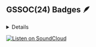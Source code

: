 
<!---
Girlscript summer of code badges showcase 2024
-->
## GSSOC(24) Badges 🪶
<details>
<div style='display:flex; align-items:center; gap: 10px;' align='center'>
<img src="https://raw.githubusercontent.com/GSSoC24/Postman-Challenge/main/docs/assets/Postman%20White.png" width="100px" height="100px" />
  <img src="https://raw.githubusercontent.com/GSSoC24/Postman-Challenge/main/docs/assets/1.png" width="100px" height="100px" />
  <img src="https://raw.githubusercontent.com/GSSoC24/Postman-Challenge/main/docs/assets/2.png" width="100px" height="100px" />
  <img src="https://raw.githubusercontent.com/GSSoC24/Postman-Challenge/main/docs/assets/3.png" width="100px" height="100px" />
  <img src="https://raw.githubusercontent.com/GSSoC24/Postman-Challenge/main/docs/assets/4.png" width="100px" height="100px" />
  <img src="https://raw.githubusercontent.com/GSSoC24/Postman-Challenge/main/docs/assets/5.png" width="100px" height="100px" />
  <img src="https://raw.githubusercontent.com/GSSoC24/Postman-Challenge/main/docs/assets/6.png" width="105px" height="105px" />
  <img src="https://raw.githubusercontent.com/GSSoC24/Postman-Challenge/main/docs/assets/7.png" width="100px" height="100px" />
 <img src="https://raw.githubusercontent.com/GSSoC24/Postman-Challenge/main/docs/assets/8.png" width="100px" height="100px" />
</div>
</details>



[![Listen on SoundCloud](https://img.shields.io/badge/SoundCloud-Listen-orange?logo=soundcloud)](https://on.soundcloud.com/CgrM6uxqFveA8b94H4)


<!--
<table>
  <tr>
    <td>
      <a href="https://on.soundcloud.com/CgrM6uxqFveA8b94H4">
        <img src="https://i1.sndcdn.com/artworks-xxxxxx-t500x500.jpg" width="200"/>
      </a>
    </td>
    <td>
      <b>🎵 My Latest Track</b><br/>
      <a href="https://on.soundcloud.com/CgrM6uxqFveA8b94H4">Click here to listen on SoundCloud</a><br/>
      Artist: Khushal Sarode<br/>
      Length: ~2:30 mins (you can write this manually)<br/>
      🎧 Enjoy!
    </td>
  </tr>
</table>
-->


<!--
<p><img align="left" src="https://github-readme-stats.vercel.app/api/top-langs?username=khushalsarode&show_icons=true&locale=en&layout=compact" alt="khushalsarode" /></p>
<p>&nbsp;<img align="center" src="https://github-readme-stats.vercel.app/api?username=khushalsarode&show_icons=true&locale=en" alt="khushalsarode" /></p>

![Profile view counter on GitHub](https://komarev.com/ghpvc/?username=khushalsarode)

![Visitor Count](https://profile-counter.glitch.me/khushalsarode/count.svg)
-->


